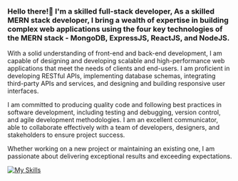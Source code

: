 ### Hello there!👋 I'm a skilled full-stack developer, As a skilled MERN stack developer, I bring a wealth of expertise in building complex web applications using the four key technologies of the MERN stack - MongoDB, ExpressJS, ReactJS, and NodeJS.

With a solid understanding of front-end and back-end development, I am capable of designing and developing scalable and high-performance web applications that meet the needs of clients and end-users. I am proficient in developing RESTful APIs, implementing database schemas, integrating third-party APIs and services, and designing and building responsive user interfaces.

I am committed to producing quality code and following best practices in software development, including testing and debugging, version control, and agile development methodologies. I am an excellent communicator, able to collaborate effectively with a team of developers, designers, and stakeholders to ensure project success.

Whether working on a new project or maintaining an existing one, I am passionate about delivering exceptional results and exceeding expectations.


<!--
**nabi786/nabi786** is a ✨ _special_ ✨ repository because its `README.md` (this file) appears on your GitHub profile.

Here are some ideas to get you started:

- 🔭 I’m currently working on ...
- 🌱 I’m currently learning ...
- 👯 I’m looking to collaborate on ...
- 🤔 I’m looking for help with ...
- 💬 Ask me about ...
- 📫 How to reach me: ...
- 😄 Pronouns: ...
- ⚡ Fun fact: ...
-->
 
[![My Skills](https://skillicons.dev/icons?i=js,html,css,nodejs,react,express,mongodb,redux,figma,heroku,ipfs,stackoverflow,twitter,visualstudio,wordpress,aws,instagram,linkedin,netlify,postman,pug)](https://skillicons.dev)



